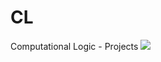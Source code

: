 # CL
Computational Logic - Projects
<img src="http://media.tumblr.com/tumblr_lwvh8ri0On1qbwbi0.png" />
